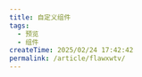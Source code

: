 ```yaml
---
title: 自定义组件
tags:
  - 预览
  - 组件
createTime: 2025/02/24 17:42:42
permalink: /article/flawxwtv/
---
```


<CustomComponent />
